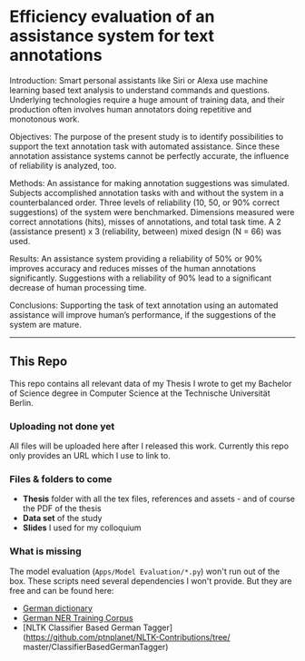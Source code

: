 # Efficiency evaluation of an assistance system for text annotations

Introduction: Smart personal assistants like Siri or Alexa use machine learning based text analysis to understand commands and questions. Underlying technologies require a huge amount of training data, and their production often involves human annotators doing repetitive and monotonous work.Objectives: The purpose of the present study is to identify possibilities to support the text annotation task with automated assistance. Since these annotation assistance systems cannot be perfectly accurate, the influence of reliability is analyzed, too.Methods: An assistance for making annotation suggestions was simulated. Subjects accomplished annotation tasks with and without the system in a counterbalanced order. Three levels of reliability (10, 50, or 90% correct suggestions) of the system were benchmarked. Dimensions measured were correct annotations (hits), misses of annotations, and total task time. A 2 (assistance present) x 3 (reliability, between) mixed design (N = 66) was used.Results: An assistance system providing a reliability of 50% or 90% improves accuracy and reduces misses of the human annotations significantly. Suggestions with a reliability of 90% lead to a significant decrease of human processing time.Conclusions: Supporting the task of text annotation using an automated assistance will improve human’s performance, if the suggestions of the system are mature.

***

## This Repo

This repo contains all relevant data of my Thesis I wrote to get my Bachelor of Science degree in Computer Science at the Technische Universität Berlin.

### Uploading not done yet

All files will be uploaded here after I released this work. Currently this repo only provides an URL which I use to link to.

### Files & folders to come

- **Thesis** folder with all the tex files, references and assets - and of course the PDF of the thesis
- **Data set** of the study
- **Slides** I used for my colloquium
### What is missing

The model evaluation (`Apps/Model Evaluation/*.py`) won't run out of the box. These scripts need several dependencies I won't provide. But they are free and can be found here:

- [German dictionary](https://sourceforge.net/projects/germandict/files/)
- [German NER Training Corpus](https://sites.google.com/site/germeval2014ner/data)
- [NLTK Classifier Based German Tagger](https://github.com/ptnplanet/NLTK-Contributions/tree/ master/ClassifierBasedGermanTagger)